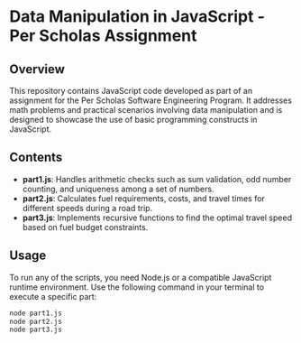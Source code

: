 # Data Manipulation in JavaScript - Per Scholas Assignment

## Overview

This repository contains JavaScript code developed as part of an assignment for the Per Scholas Software Engineering Program. It addresses math problems and practical scenarios involving data manipulation and is designed to showcase the use of basic programming constructs in JavaScript.

## Contents

- **part1.js**: Handles arithmetic checks such as sum validation, odd number counting, and uniqueness among a set of numbers.
- **part2.js**: Calculates fuel requirements, costs, and travel times for different speeds during a road trip.
- **part3.js**: Implements recursive functions to find the optimal travel speed based on fuel budget constraints.

## Usage

To run any of the scripts, you need Node.js or a compatible JavaScript runtime environment. Use the following command in your terminal to execute a specific part:

```bash
node part1.js
node part2.js
node part3.js
```
